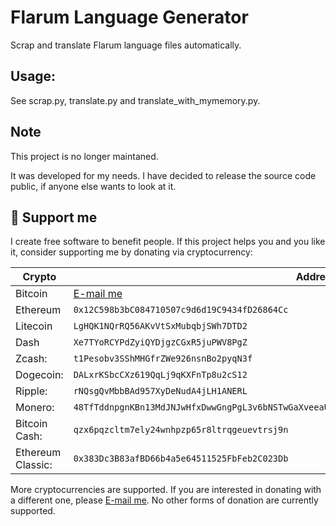 # Flarum Language Generator

Scrap and translate Flarum language files automatically.

## Usage:

See scrap.py, translate.py and translate_with_mymemory.py.

## Note

This project is no longer maintaned.

It was developed for my needs. I have decided to release the source code public, if anyone else wants to look at it.

## 🎁 Support me

I create free software to benefit people.
If this project helps you and you like it, consider supporting me by donating via cryptocurrency:

| Crypto            | Address                                                                                           |
| ----------------- | ------------------------------------------------------------------------------------------------- |
| Bitcoin           | [E-mail me](mailto:me@kevo.link)                                                                  |
| Ethereum          | `0x12C598b3bC084710507c9d6d19C9434fD26864Cc`                                                      |
| Litecoin          | `LgHQK1NQrRQ56AKvVtSxMubqbjSWh7DTD2`                                                              |
| Dash              | `Xe7TYoRCYPdZyiQYDjgzCGxR5juPWV8PgZ`                                                              |
| Zcash:            | `t1Pesobv3SShMHGfrZWe926nsnBo2pyqN3f`                                                             |
| Dogecoin:         | `DALxrKSbcCXz619QqLj9qKXFnTp8u2cS12`                                                              |
| Ripple:           | `rNQsgQvMbbBAd957XyDeNudA4jLH1ANERL`                                                              |
| Monero:           | `48TfTddnpgnKBn13MdJNJwHfxDwwGngPgL3v6bNSTwGaXveeaUWzJcMUVrbWUyDSyPDwEJVoup2gmDuskkcFuNG99zatYFS` |
| Bitcoin Cash:     | `qzx6pqzcltm7ely24wnhpzp65r8ltrqgeuevtrsj9n`                                                      |
| Ethereum Classic: | `0x383Dc3B83afBD66b4a5e64511525FbFeb2C023Db`                                                      |

More cryptocurrencies are supported. If you are interested in donating with a different one, please [E-mail me](mailto:me@kevo.link).
No other forms of donation are currently supported.
